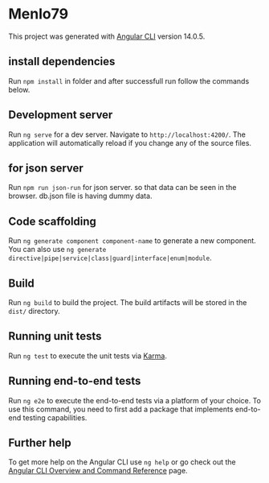# Menlo79

This project was generated with [Angular CLI](https://github.com/angular/angular-cli) version 14.0.5.

## install dependencies
Run `npm install` in folder and after successfull run follow the commands below.

## Development server
Run `ng serve` for a dev server. Navigate to `http://localhost:4200/`. The application will automatically reload if you change any of the source files.


## for json server 
Run `npm run json-run` for json server. so that data can be seen in the browser. db.json file is having dummy data.


## Code scaffolding

Run `ng generate component component-name` to generate a new component. You can also use `ng generate directive|pipe|service|class|guard|interface|enum|module`.

## Build

Run `ng build` to build the project. The build artifacts will be stored in the `dist/` directory.

## Running unit tests

Run `ng test` to execute the unit tests via [Karma](https://karma-runner.github.io).

## Running end-to-end tests

Run `ng e2e` to execute the end-to-end tests via a platform of your choice. To use this command, you need to first add a package that implements end-to-end testing capabilities.

## Further help

To get more help on the Angular CLI use `ng help` or go check out the [Angular CLI Overview and Command Reference](https://angular.io/cli) page.
